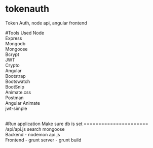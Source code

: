 # tokenauth
Token Auth, node api, angular frontend

#Tools Used
Node <br />
Express <br />
Mongodb  <br />
Mongoose  <br />
Bcrypt <br />
JWT  <br />
Crypto  <br />
Angular <br />
Bootstrap <br />
Bootswatch <br />
BootSnip <br />
Animate.css <br />
Postman <br />
Angular Animate <br />
jwt-simple


<br />
#Run application
Make sure db is set
====================== <br />
/api/api.js search mongoose <br />
Backend - nodemon api.js <br />
Frontend - grunt server
		 - grunt build	